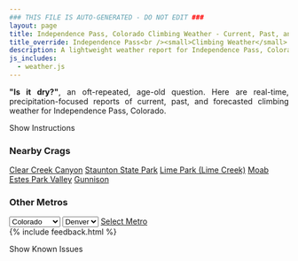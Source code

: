 ```yaml
---
### THIS FILE IS AUTO-GENERATED - DO NOT EDIT ###
layout: page
title: Independence Pass, Colorado Climbing Weather - Current, Past, and Forecasted Report
title_override: Independence Pass<br /><small>Climbing Weather</small>
description: A lightweight weather report for Independence Pass, Colorado. Optimized for slow internet connections.
js_includes:
  - weather.js
---
```


<section class="measure center lh-copy f5-ns f6 ph2 mv4" style="text-align: justify;">
<strong>"Is it dry?"</strong>, an oft-repeated, age-old question. Here are real-time,
precipitation-focused reports of current, past, and forecasted climbing weather for Independence Pass, Colorado.
</section>

<p id="settings-toggle" class="mw5 b center tc hover-light-red black-70 pointer">Show Instructions</p>
<section id="settings" class="overflow-hidden" style="display:none;">
    <div class="mv2 ph2 center">
        <div class="fn f6 tc pv2">
            <p class="measure lh-copy center"><strong>Show/hide hourly forecasts</strong> by clicking the desired day.</p>
            <hr class="mw5 p0 mv2 o-60 b0 bt b--light-red light-red bg-light-red">
            <p class="measure lh-copy center"><strong>Current and Past conditions</strong> are measured by the nearest weather station. <strong>Forecast conditions</strong> are calculated and polled separately.</p>
            <hr class="mw5 p0 mv2 o-60 b0 bt b--light-red light-red bg-light-red">
            <p class="measure lh-copy center"><strong>Having issues?</strong> Try <a id="clear-cache" class="no-underline relative fancy-link light-red hover-light-red" href="#">clearing the local cache</a>.</p>
            <hr class="mw5 p0 mv2 o-60 b0 bt b--light-red light-red bg-light-red">
            <p class="measure lh-copy center">Weather data sourced from <a class="no-underline fancy-link relative light-red" target="_blank" href="https://www.weather.gov/documentation/services-web-api">weather.gov</a>.</p>
        </div>
    </div>
</section>
<section id="weather" data-crag="independence-pass-colorado" class="mv4-ns mv3 ph2 center"></section>
<section id="nearby" class="tc lh-copy">
  <h3>Nearby Crags</h3>
<a class="nowrap no-underline fancy-link relative light-red mh3" href="/crags/clear-creek-canyon-colorado-weather.html">Clear Creek Canyon</a>
<a class="nowrap no-underline fancy-link relative light-red mh3" href="/crags/staunton-state-park-colorado-weather.html">Staunton State Park</a>
<a class="nowrap no-underline fancy-link relative light-red mh3" href="/crags/lime-park-lime-creek-colorado-weather.html">Lime Park (Lime Creek)</a>
<a class="nowrap no-underline fancy-link relative light-red mh3" href="/crags/moab-utah-weather.html">Moab</a>
<a class="nowrap no-underline fancy-link relative light-red mh3" href="/crags/estes-park-valley-colorado-weather.html">Estes Park Valley</a>
<a class="nowrap no-underline fancy-link relative light-red mh3" href="/crags/gunnison-colorado-weather.html">Gunnison</a>
</section>
<section id="nearby" class="tc lh-copy">
  <h3>Other Metros</h3>
  <select class="ma1 bg-near-white pa2" id="stateSel">
    <option value="Texas">Texas</option>
    <option value="Washington">Washington</option>
    <option value="Colorado" selected>Colorado</option>
    <option value="Tennessee">Tennessee</option>
    <option value="Utah">Utah</option>
    <option value="California">California</option>
  </select>
  <select class="ma1 bg-near-white pa2" id="citySel">
    <option value="Denver" selected>Denver</option>
  </select>
  <a id="selectMetro" class="f6 link dim ph3 pv2 ma1 dib white bg-light-red" href="/crags/denver-colorado-weather.html">Select Metro</a>
  <script>
    var states = [];
    states["Texas"] = "Austin"
    states["Washington"] = "Seattle"
    states["Colorado"] = "Denver"
    states["Tennessee"] = "Nashville"
    states["Utah"] = "Salt Lake City"
    states["California"] = "San Francisco|Los Angeles"
  </script>
</section>
{% include feedback.html %}
<p id="issues-toggle" class="mw5 b center tc hover-light-red black-70 pointer">Show Known Issues</p>
<section id="issues" class="overflow-hidden tc f6">
</section>

<script>
  var weekly_GJT_162_97 = {"updated":"2022-08-05T05:53:06+00:00","units":"us","forecastGenerator":"BaselineForecastGenerator","generatedAt":"2022-08-05T08:39:25+00:00","updateTime":"2022-08-05T05:53:06+00:00","validTimes":"2022-08-04T23:00:00+00:00/P7DT2H","elevation":{"unitCode":"wmoUnit:m","value":3250.9968},"periods":[{"number":1,"name":"Overnight","startTime":"2022-08-05T02:00:00-06:00","endTime":"2022-08-05T06:00:00-06:00","isDaytime":false,"temperature":45,"temperatureUnit":"F","temperatureTrend":null,"windSpeed":"5 mph","windDirection":"SSE","icon":"https://api.weather.gov/icons/land/night/bkn?size=medium","shortForecast":"Mostly Cloudy","detailedForecast":"Mostly cloudy, with a low around 45. South southeast wind around 5 mph."},{"number":2,"name":"Friday","startTime":"2022-08-05T06:00:00-06:00","endTime":"2022-08-05T18:00:00-06:00","isDaytime":true,"temperature":68,"temperatureUnit":"F","temperatureTrend":null,"windSpeed":"5 to 10 mph","windDirection":"NW","icon":"https://api.weather.gov/icons/land/day/tsra_sct/tsra_sct,80?size=medium","shortForecast":"Slight Chance Showers And Thunderstorms then Showers And Thunderstorms","detailedForecast":"A slight chance of showers and thunderstorms between 11am and noon, then showers and thunderstorms between noon and 5pm, then showers and thunderstorms likely. Partly sunny, with a high near 68. Northwest wind 5 to 10 mph. Chance of precipitation is 80%."},{"number":3,"name":"Friday Night","startTime":"2022-08-05T18:00:00-06:00","endTime":"2022-08-06T06:00:00-06:00","isDaytime":false,"temperature":44,"temperatureUnit":"F","temperatureTrend":null,"windSpeed":"5 to 10 mph","windDirection":"S","icon":"https://api.weather.gov/icons/land/night/tsra_sct,50/tsra_sct?size=medium","shortForecast":"Chance Showers And Thunderstorms","detailedForecast":"A chance of showers and thunderstorms before 3am. Mostly cloudy, with a low around 44. South wind 5 to 10 mph. Chance of precipitation is 50%."},{"number":4,"name":"Saturday","startTime":"2022-08-06T06:00:00-06:00","endTime":"2022-08-06T18:00:00-06:00","isDaytime":true,"temperature":66,"temperatureUnit":"F","temperatureTrend":null,"windSpeed":"5 to 10 mph","windDirection":"WSW","icon":"https://api.weather.gov/icons/land/day/sct/tsra_hi,80?size=medium","shortForecast":"Mostly Sunny then Showers And Thunderstorms","detailedForecast":"Showers and thunderstorms after noon. Mostly sunny, with a high near 66. West southwest wind 5 to 10 mph. Chance of precipitation is 80%."},{"number":5,"name":"Saturday Night","startTime":"2022-08-06T18:00:00-06:00","endTime":"2022-08-07T06:00:00-06:00","isDaytime":false,"temperature":44,"temperatureUnit":"F","temperatureTrend":null,"windSpeed":"5 to 10 mph","windDirection":"WSW","icon":"https://api.weather.gov/icons/land/night/tsra_hi,60/tsra_hi,20?size=medium","shortForecast":"Showers And Thunderstorms Likely","detailedForecast":"Showers and thunderstorms likely before 9pm, then showers and thunderstorms likely between 9pm and midnight, then a slight chance of showers and thunderstorms. Mostly cloudy, with a low around 44. West southwest wind 5 to 10 mph. Chance of precipitation is 60%."},{"number":6,"name":"Sunday","startTime":"2022-08-07T06:00:00-06:00","endTime":"2022-08-07T18:00:00-06:00","isDaytime":true,"temperature":65,"temperatureUnit":"F","temperatureTrend":null,"windSpeed":"5 mph","windDirection":"WNW","icon":"https://api.weather.gov/icons/land/day/tsra_sct,30/tsra_sct,90?size=medium","shortForecast":"Showers And Thunderstorms","detailedForecast":"A chance of rain showers before 9am, then showers and thunderstorms. Mostly cloudy, with a high near 65. Chance of precipitation is 90%."},{"number":7,"name":"Sunday Night","startTime":"2022-08-07T18:00:00-06:00","endTime":"2022-08-08T06:00:00-06:00","isDaytime":false,"temperature":42,"temperatureUnit":"F","temperatureTrend":null,"windSpeed":"5 mph","windDirection":"ESE","icon":"https://api.weather.gov/icons/land/night/tsra_hi,60/bkn?size=medium","shortForecast":"Showers And Thunderstorms Likely then Mostly Cloudy","detailedForecast":"Showers and thunderstorms likely before midnight. Mostly cloudy, with a low around 42. Chance of precipitation is 60%."},{"number":8,"name":"Monday","startTime":"2022-08-08T06:00:00-06:00","endTime":"2022-08-08T18:00:00-06:00","isDaytime":true,"temperature":65,"temperatureUnit":"F","temperatureTrend":null,"windSpeed":"5 mph","windDirection":"NW","icon":"https://api.weather.gov/icons/land/day/rain_showers/tsra_hi?size=medium","shortForecast":"Showers And Thunderstorms Likely","detailedForecast":"A slight chance of rain showers before noon, then showers and thunderstorms likely. Mostly sunny, with a high near 65."},{"number":9,"name":"Monday Night","startTime":"2022-08-08T18:00:00-06:00","endTime":"2022-08-09T06:00:00-06:00","isDaytime":false,"temperature":42,"temperatureUnit":"F","temperatureTrend":null,"windSpeed":"5 mph","windDirection":"SSE","icon":"https://api.weather.gov/icons/land/night/tsra_hi/sct?size=medium","shortForecast":"Chance Showers And Thunderstorms then Partly Cloudy","detailedForecast":"A chance of showers and thunderstorms before midnight. Partly cloudy, with a low around 42."},{"number":10,"name":"Tuesday","startTime":"2022-08-09T06:00:00-06:00","endTime":"2022-08-09T18:00:00-06:00","isDaytime":true,"temperature":67,"temperatureUnit":"F","temperatureTrend":null,"windSpeed":"5 to 10 mph","windDirection":"NW","icon":"https://api.weather.gov/icons/land/day/sct/tsra_hi?size=medium","shortForecast":"Mostly Sunny then Chance Showers And Thunderstorms","detailedForecast":"A chance of showers and thunderstorms after noon. Mostly sunny, with a high near 67."},{"number":11,"name":"Tuesday Night","startTime":"2022-08-09T18:00:00-06:00","endTime":"2022-08-10T06:00:00-06:00","isDaytime":false,"temperature":43,"temperatureUnit":"F","temperatureTrend":null,"windSpeed":"5 to 10 mph","windDirection":"SSE","icon":"https://api.weather.gov/icons/land/night/tsra_hi/sct?size=medium","shortForecast":"Chance Showers And Thunderstorms then Partly Cloudy","detailedForecast":"A chance of showers and thunderstorms before midnight. Partly cloudy, with a low around 43."},{"number":12,"name":"Wednesday","startTime":"2022-08-10T06:00:00-06:00","endTime":"2022-08-10T18:00:00-06:00","isDaytime":true,"temperature":67,"temperatureUnit":"F","temperatureTrend":null,"windSpeed":"5 to 10 mph","windDirection":"WNW","icon":"https://api.weather.gov/icons/land/day/sct/tsra_hi?size=medium","shortForecast":"Mostly Sunny then Chance Showers And Thunderstorms","detailedForecast":"A chance of showers and thunderstorms after noon. Mostly sunny, with a high near 67."},{"number":13,"name":"Wednesday Night","startTime":"2022-08-10T18:00:00-06:00","endTime":"2022-08-11T06:00:00-06:00","isDaytime":false,"temperature":43,"temperatureUnit":"F","temperatureTrend":null,"windSpeed":"5 to 10 mph","windDirection":"SW","icon":"https://api.weather.gov/icons/land/night/tsra_hi/sct?size=medium","shortForecast":"Chance Showers And Thunderstorms then Partly Cloudy","detailedForecast":"A chance of showers and thunderstorms before midnight. Partly cloudy, with a low around 43."},{"number":14,"name":"Thursday","startTime":"2022-08-11T06:00:00-06:00","endTime":"2022-08-11T18:00:00-06:00","isDaytime":true,"temperature":66,"temperatureUnit":"F","temperatureTrend":null,"windSpeed":"5 to 10 mph","windDirection":"NNW","icon":"https://api.weather.gov/icons/land/day/sct/tsra_hi?size=medium","shortForecast":"Mostly Sunny then Showers And Thunderstorms Likely","detailedForecast":"Showers and thunderstorms likely after noon. Mostly sunny, with a high near 66."}]}
  var hourly_GJT_162_97 = {"@context":["https://geojson.org/geojson-ld/geojson-context.jsonld",{"@version":"1.1","wx":"https://api.weather.gov/ontology#","geo":"http://www.opengis.net/ont/geosparql#","unit":"http://codes.wmo.int/common/unit/","@vocab":"https://api.weather.gov/ontology#"}],"type":"Feature","geometry":{"type":"Polygon","coordinates":[[[-106.6339563,39.1280215],[-106.63151339999999,39.1059871],[-106.60305159999999,39.1078842],[-106.60548849999999,39.1299189],[-106.6339563,39.1280215]]]},"properties":{"updated":"2022-08-05T05:53:06+00:00","units":"us","forecastGenerator":"HourlyForecastGenerator","generatedAt":"2022-08-05T08:39:25+00:00","updateTime":"2022-08-05T05:53:06+00:00","validTimes":"2022-08-04T23:00:00+00:00/P7DT2H","elevation":{"unitCode":"wmoUnit:m","value":3250.9968},"periods":[{"number":1,"name":"","startTime":"2022-08-05T02:00:00-06:00","endTime":"2022-08-05T03:00:00-06:00","isDaytime":false,"temperature":49,"temperatureUnit":"F","temperatureTrend":null,"windSpeed":"5 mph","windDirection":"SE","icon":"https://api.weather.gov/icons/land/night/bkn?size=small","shortForecast":"Mostly Cloudy","detailedForecast":""},{"number":2,"name":"","startTime":"2022-08-05T03:00:00-06:00","endTime":"2022-08-05T04:00:00-06:00","isDaytime":false,"temperature":47,"temperatureUnit":"F","temperatureTrend":null,"windSpeed":"5 mph","windDirection":"SE","icon":"https://api.weather.gov/icons/land/night/bkn?size=small","shortForecast":"Mostly Cloudy","detailedForecast":""},{"number":3,"name":"","startTime":"2022-08-05T04:00:00-06:00","endTime":"2022-08-05T05:00:00-06:00","isDaytime":false,"temperature":46,"temperatureUnit":"F","temperatureTrend":null,"windSpeed":"5 mph","windDirection":"SE","icon":"https://api.weather.gov/icons/land/night/bkn?size=small","shortForecast":"Mostly Cloudy","detailedForecast":""},{"number":4,"name":"","startTime":"2022-08-05T05:00:00-06:00","endTime":"2022-08-05T06:00:00-06:00","isDaytime":false,"temperature":45,"temperatureUnit":"F","temperatureTrend":null,"windSpeed":"5 mph","windDirection":"SSE","icon":"https://api.weather.gov/icons/land/night/bkn?size=small","shortForecast":"Mostly Cloudy","detailedForecast":""},{"number":5,"name":"","startTime":"2022-08-05T06:00:00-06:00","endTime":"2022-08-05T07:00:00-06:00","isDaytime":true,"temperature":45,"temperatureUnit":"F","temperatureTrend":null,"windSpeed":"5 mph","windDirection":"SE","icon":"https://api.weather.gov/icons/land/day/bkn?size=small","shortForecast":"Partly Sunny","detailedForecast":""},{"number":6,"name":"","startTime":"2022-08-05T07:00:00-06:00","endTime":"2022-08-05T08:00:00-06:00","isDaytime":true,"temperature":47,"temperatureUnit":"F","temperatureTrend":null,"windSpeed":"5 mph","windDirection":"NE","icon":"https://api.weather.gov/icons/land/day/sct?size=small","shortForecast":"Mostly Sunny","detailedForecast":""},{"number":7,"name":"","startTime":"2022-08-05T08:00:00-06:00","endTime":"2022-08-05T09:00:00-06:00","isDaytime":true,"temperature":51,"temperatureUnit":"F","temperatureTrend":null,"windSpeed":"5 mph","windDirection":"NW","icon":"https://api.weather.gov/icons/land/day/sct?size=small","shortForecast":"Mostly Sunny","detailedForecast":""},{"number":8,"name":"","startTime":"2022-08-05T09:00:00-06:00","endTime":"2022-08-05T10:00:00-06:00","isDaytime":true,"temperature":55,"temperatureUnit":"F","temperatureTrend":null,"windSpeed":"5 mph","windDirection":"WNW","icon":"https://api.weather.gov/icons/land/day/sct?size=small","shortForecast":"Mostly Sunny","detailedForecast":""},{"number":9,"name":"","startTime":"2022-08-05T10:00:00-06:00","endTime":"2022-08-05T11:00:00-06:00","isDaytime":true,"temperature":60,"temperatureUnit":"F","temperatureTrend":null,"windSpeed":"5 mph","windDirection":"W","icon":"https://api.weather.gov/icons/land/day/sct?size=small","shortForecast":"Mostly Sunny","detailedForecast":""},{"number":10,"name":"","startTime":"2022-08-05T11:00:00-06:00","endTime":"2022-08-05T12:00:00-06:00","isDaytime":true,"temperature":64,"temperatureUnit":"F","temperatureTrend":null,"windSpeed":"5 mph","windDirection":"W","icon":"https://api.weather.gov/icons/land/day/tsra_hi?size=small","shortForecast":"Slight Chance Showers And Thunderstorms","detailedForecast":""},{"number":11,"name":"","startTime":"2022-08-05T12:00:00-06:00","endTime":"2022-08-05T13:00:00-06:00","isDaytime":true,"temperature":66,"temperatureUnit":"F","temperatureTrend":null,"windSpeed":"5 mph","windDirection":"W","icon":"https://api.weather.gov/icons/land/day/tsra?size=small","shortForecast":"Showers And Thunderstorms","detailedForecast":""},{"number":12,"name":"","startTime":"2022-08-05T13:00:00-06:00","endTime":"2022-08-05T14:00:00-06:00","isDaytime":true,"temperature":68,"temperatureUnit":"F","temperatureTrend":null,"windSpeed":"5 mph","windDirection":"W","icon":"https://api.weather.gov/icons/land/day/tsra?size=small","shortForecast":"Showers And Thunderstorms","detailedForecast":""},{"number":13,"name":"","startTime":"2022-08-05T14:00:00-06:00","endTime":"2022-08-05T15:00:00-06:00","isDaytime":true,"temperature":67,"temperatureUnit":"F","temperatureTrend":null,"windSpeed":"5 mph","windDirection":"N","icon":"https://api.weather.gov/icons/land/day/tsra?size=small","shortForecast":"Showers And Thunderstorms","detailedForecast":""},{"number":14,"name":"","startTime":"2022-08-05T15:00:00-06:00","endTime":"2022-08-05T16:00:00-06:00","isDaytime":true,"temperature":66,"temperatureUnit":"F","temperatureTrend":null,"windSpeed":"5 mph","windDirection":"WNW","icon":"https://api.weather.gov/icons/land/day/tsra?size=small","shortForecast":"Showers And Thunderstorms","detailedForecast":""},{"number":15,"name":"","startTime":"2022-08-05T16:00:00-06:00","endTime":"2022-08-05T17:00:00-06:00","isDaytime":true,"temperature":65,"temperatureUnit":"F","temperatureTrend":null,"windSpeed":"5 mph","windDirection":"N","icon":"https://api.weather.gov/icons/land/day/tsra?size=small","shortForecast":"Showers And Thunderstorms","detailedForecast":""},{"number":16,"name":"","startTime":"2022-08-05T17:00:00-06:00","endTime":"2022-08-05T18:00:00-06:00","isDaytime":true,"temperature":64,"temperatureUnit":"F","temperatureTrend":null,"windSpeed":"10 mph","windDirection":"NNE","icon":"https://api.weather.gov/icons/land/day/tsra?size=small","shortForecast":"Showers And Thunderstorms Likely","detailedForecast":""},{"number":17,"name":"","startTime":"2022-08-05T18:00:00-06:00","endTime":"2022-08-05T19:00:00-06:00","isDaytime":false,"temperature":62,"temperatureUnit":"F","temperatureTrend":null,"windSpeed":"10 mph","windDirection":"WNW","icon":"https://api.weather.gov/icons/land/night/tsra_sct?size=small","shortForecast":"Chance Showers And Thunderstorms","detailedForecast":""},{"number":18,"name":"","startTime":"2022-08-05T19:00:00-06:00","endTime":"2022-08-05T20:00:00-06:00","isDaytime":false,"temperature":60,"temperatureUnit":"F","temperatureTrend":null,"windSpeed":"5 mph","windDirection":"NE","icon":"https://api.weather.gov/icons/land/night/tsra_sct?size=small","shortForecast":"Chance Showers And Thunderstorms","detailedForecast":""},{"number":19,"name":"","startTime":"2022-08-05T20:00:00-06:00","endTime":"2022-08-05T21:00:00-06:00","isDaytime":false,"temperature":58,"temperatureUnit":"F","temperatureTrend":null,"windSpeed":"5 mph","windDirection":"E","icon":"https://api.weather.gov/icons/land/night/tsra_sct?size=small","shortForecast":"Chance Showers And Thunderstorms","detailedForecast":""},{"number":20,"name":"","startTime":"2022-08-05T21:00:00-06:00","endTime":"2022-08-05T22:00:00-06:00","isDaytime":false,"temperature":56,"temperatureUnit":"F","temperatureTrend":null,"windSpeed":"5 mph","windDirection":"SE","icon":"https://api.weather.gov/icons/land/night/tsra_sct?size=small","shortForecast":"Chance Showers And Thunderstorms","detailedForecast":""},{"number":21,"name":"","startTime":"2022-08-05T22:00:00-06:00","endTime":"2022-08-05T23:00:00-06:00","isDaytime":false,"temperature":54,"temperatureUnit":"F","temperatureTrend":null,"windSpeed":"5 mph","windDirection":"SSE","icon":"https://api.weather.gov/icons/land/night/tsra_sct?size=small","shortForecast":"Chance Showers And Thunderstorms","detailedForecast":""},{"number":22,"name":"","startTime":"2022-08-05T23:00:00-06:00","endTime":"2022-08-06T00:00:00-06:00","isDaytime":false,"temperature":53,"temperatureUnit":"F","temperatureTrend":null,"windSpeed":"5 mph","windDirection":"S","icon":"https://api.weather.gov/icons/land/night/tsra_sct?size=small","shortForecast":"Chance Showers And Thunderstorms","detailedForecast":""},{"number":23,"name":"","startTime":"2022-08-06T00:00:00-06:00","endTime":"2022-08-06T01:00:00-06:00","isDaytime":false,"temperature":51,"temperatureUnit":"F","temperatureTrend":null,"windSpeed":"5 mph","windDirection":"SSW","icon":"https://api.weather.gov/icons/land/night/tsra_hi?size=small","shortForecast":"Slight Chance Showers And Thunderstorms","detailedForecast":""},{"number":24,"name":"","startTime":"2022-08-06T01:00:00-06:00","endTime":"2022-08-06T02:00:00-06:00","isDaytime":false,"temperature":50,"temperatureUnit":"F","temperatureTrend":null,"windSpeed":"5 mph","windDirection":"SW","icon":"https://api.weather.gov/icons/land/night/tsra_hi?size=small","shortForecast":"Slight Chance Showers And Thunderstorms","detailedForecast":""},{"number":25,"name":"","startTime":"2022-08-06T02:00:00-06:00","endTime":"2022-08-06T03:00:00-06:00","isDaytime":false,"temperature":48,"temperatureUnit":"F","temperatureTrend":null,"windSpeed":"5 mph","windDirection":"SW","icon":"https://api.weather.gov/icons/land/night/tsra_hi?size=small","shortForecast":"Slight Chance Showers And Thunderstorms","detailedForecast":""},{"number":26,"name":"","startTime":"2022-08-06T03:00:00-06:00","endTime":"2022-08-06T04:00:00-06:00","isDaytime":false,"temperature":47,"temperatureUnit":"F","temperatureTrend":null,"windSpeed":"5 mph","windDirection":"SW","icon":"https://api.weather.gov/icons/land/night/bkn?size=small","shortForecast":"Mostly Cloudy","detailedForecast":""},{"number":27,"name":"","startTime":"2022-08-06T04:00:00-06:00","endTime":"2022-08-06T05:00:00-06:00","isDaytime":false,"temperature":45,"temperatureUnit":"F","temperatureTrend":null,"windSpeed":"5 mph","windDirection":"SW","icon":"https://api.weather.gov/icons/land/night/bkn?size=small","shortForecast":"Mostly Cloudy","detailedForecast":""},{"number":28,"name":"","startTime":"2022-08-06T05:00:00-06:00","endTime":"2022-08-06T06:00:00-06:00","isDaytime":false,"temperature":44,"temperatureUnit":"F","temperatureTrend":null,"windSpeed":"5 mph","windDirection":"SW","icon":"https://api.weather.gov/icons/land/night/sct?size=small","shortForecast":"Partly Cloudy","detailedForecast":""},{"number":29,"name":"","startTime":"2022-08-06T06:00:00-06:00","endTime":"2022-08-06T07:00:00-06:00","isDaytime":true,"temperature":44,"temperatureUnit":"F","temperatureTrend":null,"windSpeed":"5 mph","windDirection":"SW","icon":"https://api.weather.gov/icons/land/day/sct?size=small","shortForecast":"Mostly Sunny","detailedForecast":""},{"number":30,"name":"","startTime":"2022-08-06T07:00:00-06:00","endTime":"2022-08-06T08:00:00-06:00","isDaytime":true,"temperature":47,"temperatureUnit":"F","temperatureTrend":null,"windSpeed":"5 mph","windDirection":"WSW","icon":"https://api.weather.gov/icons/land/day/sct?size=small","shortForecast":"Mostly Sunny","detailedForecast":""},{"number":31,"name":"","startTime":"2022-08-06T08:00:00-06:00","endTime":"2022-08-06T09:00:00-06:00","isDaytime":true,"temperature":50,"temperatureUnit":"F","temperatureTrend":null,"windSpeed":"5 mph","windDirection":"WSW","icon":"https://api.weather.gov/icons/land/day/sct?size=small","shortForecast":"Mostly Sunny","detailedForecast":""},{"number":32,"name":"","startTime":"2022-08-06T09:00:00-06:00","endTime":"2022-08-06T10:00:00-06:00","isDaytime":true,"temperature":54,"temperatureUnit":"F","temperatureTrend":null,"windSpeed":"5 mph","windDirection":"WSW","icon":"https://api.weather.gov/icons/land/day/sct?size=small","shortForecast":"Mostly Sunny","detailedForecast":""},{"number":33,"name":"","startTime":"2022-08-06T10:00:00-06:00","endTime":"2022-08-06T11:00:00-06:00","isDaytime":true,"temperature":58,"temperatureUnit":"F","temperatureTrend":null,"windSpeed":"5 mph","windDirection":"WSW","icon":"https://api.weather.gov/icons/land/day/sct?size=small","shortForecast":"Mostly Sunny","detailedForecast":""},{"number":34,"name":"","startTime":"2022-08-06T11:00:00-06:00","endTime":"2022-08-06T12:00:00-06:00","isDaytime":true,"temperature":62,"temperatureUnit":"F","temperatureTrend":null,"windSpeed":"5 mph","windDirection":"W","icon":"https://api.weather.gov/icons/land/day/sct?size=small","shortForecast":"Mostly Sunny","detailedForecast":""},{"number":35,"name":"","startTime":"2022-08-06T12:00:00-06:00","endTime":"2022-08-06T13:00:00-06:00","isDaytime":true,"temperature":64,"temperatureUnit":"F","temperatureTrend":null,"windSpeed":"5 mph","windDirection":"W","icon":"https://api.weather.gov/icons/land/day/tsra?size=small","shortForecast":"Showers And Thunderstorms","detailedForecast":""},{"number":36,"name":"","startTime":"2022-08-06T13:00:00-06:00","endTime":"2022-08-06T14:00:00-06:00","isDaytime":true,"temperature":66,"temperatureUnit":"F","temperatureTrend":null,"windSpeed":"10 mph","windDirection":"W","icon":"https://api.weather.gov/icons/land/day/tsra?size=small","shortForecast":"Showers And Thunderstorms","detailedForecast":""},{"number":37,"name":"","startTime":"2022-08-06T14:00:00-06:00","endTime":"2022-08-06T15:00:00-06:00","isDaytime":true,"temperature":66,"temperatureUnit":"F","temperatureTrend":null,"windSpeed":"10 mph","windDirection":"W","icon":"https://api.weather.gov/icons/land/day/tsra?size=small","shortForecast":"Showers And Thunderstorms","detailedForecast":""},{"number":38,"name":"","startTime":"2022-08-06T15:00:00-06:00","endTime":"2022-08-06T16:00:00-06:00","isDaytime":true,"temperature":66,"temperatureUnit":"F","temperatureTrend":null,"windSpeed":"10 mph","windDirection":"W","icon":"https://api.weather.gov/icons/land/day/tsra?size=small","shortForecast":"Showers And Thunderstorms","detailedForecast":""},{"number":39,"name":"","startTime":"2022-08-06T16:00:00-06:00","endTime":"2022-08-06T17:00:00-06:00","isDaytime":true,"temperature":66,"temperatureUnit":"F","temperatureTrend":null,"windSpeed":"10 mph","windDirection":"W","icon":"https://api.weather.gov/icons/land/day/tsra?size=small","shortForecast":"Showers And Thunderstorms","detailedForecast":""},{"number":40,"name":"","startTime":"2022-08-06T17:00:00-06:00","endTime":"2022-08-06T18:00:00-06:00","isDaytime":true,"temperature":65,"temperatureUnit":"F","temperatureTrend":null,"windSpeed":"10 mph","windDirection":"WSW","icon":"https://api.weather.gov/icons/land/day/tsra?size=small","shortForecast":"Showers And Thunderstorms","detailedForecast":""},{"number":41,"name":"","startTime":"2022-08-06T18:00:00-06:00","endTime":"2022-08-06T19:00:00-06:00","isDaytime":false,"temperature":63,"temperatureUnit":"F","temperatureTrend":null,"windSpeed":"10 mph","windDirection":"WSW","icon":"https://api.weather.gov/icons/land/night/tsra?size=small","shortForecast":"Showers And Thunderstorms Likely","detailedForecast":""},{"number":42,"name":"","startTime":"2022-08-06T19:00:00-06:00","endTime":"2022-08-06T20:00:00-06:00","isDaytime":false,"temperature":60,"temperatureUnit":"F","temperatureTrend":null,"windSpeed":"5 mph","windDirection":"WSW","icon":"https://api.weather.gov/icons/land/night/tsra?size=small","shortForecast":"Showers And Thunderstorms Likely","detailedForecast":""},{"number":43,"name":"","startTime":"2022-08-06T20:00:00-06:00","endTime":"2022-08-06T21:00:00-06:00","isDaytime":false,"temperature":58,"temperatureUnit":"F","temperatureTrend":null,"windSpeed":"5 mph","windDirection":"WSW","icon":"https://api.weather.gov/icons/land/night/tsra?size=small","shortForecast":"Showers And Thunderstorms Likely","detailedForecast":""},{"number":44,"name":"","startTime":"2022-08-06T21:00:00-06:00","endTime":"2022-08-06T22:00:00-06:00","isDaytime":false,"temperature":55,"temperatureUnit":"F","temperatureTrend":null,"windSpeed":"5 mph","windDirection":"SW","icon":"https://api.weather.gov/icons/land/night/tsra?size=small","shortForecast":"Showers And Thunderstorms Likely","detailedForecast":""},{"number":45,"name":"","startTime":"2022-08-06T22:00:00-06:00","endTime":"2022-08-06T23:00:00-06:00","isDaytime":false,"temperature":53,"temperatureUnit":"F","temperatureTrend":null,"windSpeed":"5 mph","windDirection":"SW","icon":"https://api.weather.gov/icons/land/night/tsra?size=small","shortForecast":"Showers And Thunderstorms Likely","detailedForecast":""},{"number":46,"name":"","startTime":"2022-08-06T23:00:00-06:00","endTime":"2022-08-07T00:00:00-06:00","isDaytime":false,"temperature":51,"temperatureUnit":"F","temperatureTrend":null,"windSpeed":"5 mph","windDirection":"SW","icon":"https://api.weather.gov/icons/land/night/tsra?size=small","shortForecast":"Showers And Thunderstorms Likely","detailedForecast":""},{"number":47,"name":"","startTime":"2022-08-07T00:00:00-06:00","endTime":"2022-08-07T01:00:00-06:00","isDaytime":false,"temperature":50,"temperatureUnit":"F","temperatureTrend":null,"windSpeed":"5 mph","windDirection":"SW","icon":"https://api.weather.gov/icons/land/night/tsra_hi?size=small","shortForecast":"Slight Chance Showers And Thunderstorms","detailedForecast":""},{"number":48,"name":"","startTime":"2022-08-07T01:00:00-06:00","endTime":"2022-08-07T02:00:00-06:00","isDaytime":false,"temperature":48,"temperatureUnit":"F","temperatureTrend":null,"windSpeed":"5 mph","windDirection":"SW","icon":"https://api.weather.gov/icons/land/night/tsra_hi?size=small","shortForecast":"Slight Chance Showers And Thunderstorms","detailedForecast":""},{"number":49,"name":"","startTime":"2022-08-07T02:00:00-06:00","endTime":"2022-08-07T03:00:00-06:00","isDaytime":false,"temperature":47,"temperatureUnit":"F","temperatureTrend":null,"windSpeed":"5 mph","windDirection":"WSW","icon":"https://api.weather.gov/icons/land/night/tsra_hi?size=small","shortForecast":"Slight Chance Showers And Thunderstorms","detailedForecast":""},{"number":50,"name":"","startTime":"2022-08-07T03:00:00-06:00","endTime":"2022-08-07T04:00:00-06:00","isDaytime":false,"temperature":46,"temperatureUnit":"F","temperatureTrend":null,"windSpeed":"5 mph","windDirection":"WSW","icon":"https://api.weather.gov/icons/land/night/tsra_hi?size=small","shortForecast":"Slight Chance Showers And Thunderstorms","detailedForecast":""},{"number":51,"name":"","startTime":"2022-08-07T04:00:00-06:00","endTime":"2022-08-07T05:00:00-06:00","isDaytime":false,"temperature":45,"temperatureUnit":"F","temperatureTrend":null,"windSpeed":"5 mph","windDirection":"WSW","icon":"https://api.weather.gov/icons/land/night/tsra_hi?size=small","shortForecast":"Slight Chance Showers And Thunderstorms","detailedForecast":""},{"number":52,"name":"","startTime":"2022-08-07T05:00:00-06:00","endTime":"2022-08-07T06:00:00-06:00","isDaytime":false,"temperature":44,"temperatureUnit":"F","temperatureTrend":null,"windSpeed":"5 mph","windDirection":"W","icon":"https://api.weather.gov/icons/land/night/tsra_hi?size=small","shortForecast":"Slight Chance Showers And Thunderstorms","detailedForecast":""},{"number":53,"name":"","startTime":"2022-08-07T06:00:00-06:00","endTime":"2022-08-07T07:00:00-06:00","isDaytime":true,"temperature":44,"temperatureUnit":"F","temperatureTrend":null,"windSpeed":"5 mph","windDirection":"W","icon":"https://api.weather.gov/icons/land/day/rain_showers?size=small","shortForecast":"Chance Rain Showers","detailedForecast":""},{"number":54,"name":"","startTime":"2022-08-07T07:00:00-06:00","endTime":"2022-08-07T08:00:00-06:00","isDaytime":true,"temperature":46,"temperatureUnit":"F","temperatureTrend":null,"windSpeed":"5 mph","windDirection":"W","icon":"https://api.weather.gov/icons/land/day/rain_showers?size=small","shortForecast":"Chance Rain Showers","detailedForecast":""},{"number":55,"name":"","startTime":"2022-08-07T08:00:00-06:00","endTime":"2022-08-07T09:00:00-06:00","isDaytime":true,"temperature":49,"temperatureUnit":"F","temperatureTrend":null,"windSpeed":"5 mph","windDirection":"W","icon":"https://api.weather.gov/icons/land/day/rain_showers?size=small","shortForecast":"Chance Rain Showers","detailedForecast":""},{"number":56,"name":"","startTime":"2022-08-07T09:00:00-06:00","endTime":"2022-08-07T10:00:00-06:00","isDaytime":true,"temperature":53,"temperatureUnit":"F","temperatureTrend":null,"windSpeed":"5 mph","windDirection":"WNW","icon":"https://api.weather.gov/icons/land/day/tsra_hi?size=small","shortForecast":"Chance Showers And Thunderstorms","detailedForecast":""},{"number":57,"name":"","startTime":"2022-08-07T10:00:00-06:00","endTime":"2022-08-07T11:00:00-06:00","isDaytime":true,"temperature":57,"temperatureUnit":"F","temperatureTrend":null,"windSpeed":"5 mph","windDirection":"WNW","icon":"https://api.weather.gov/icons/land/day/tsra_hi?size=small","shortForecast":"Chance Showers And Thunderstorms","detailedForecast":""},{"number":58,"name":"","startTime":"2022-08-07T11:00:00-06:00","endTime":"2022-08-07T12:00:00-06:00","isDaytime":true,"temperature":61,"temperatureUnit":"F","temperatureTrend":null,"windSpeed":"5 mph","windDirection":"WNW","icon":"https://api.weather.gov/icons/land/day/tsra_hi?size=small","shortForecast":"Chance Showers And Thunderstorms","detailedForecast":""},{"number":59,"name":"","startTime":"2022-08-07T12:00:00-06:00","endTime":"2022-08-07T13:00:00-06:00","isDaytime":true,"temperature":64,"temperatureUnit":"F","temperatureTrend":null,"windSpeed":"5 mph","windDirection":"WNW","icon":"https://api.weather.gov/icons/land/day/tsra?size=small","shortForecast":"Showers And Thunderstorms","detailedForecast":""},{"number":60,"name":"","startTime":"2022-08-07T13:00:00-06:00","endTime":"2022-08-07T14:00:00-06:00","isDaytime":true,"temperature":65,"temperatureUnit":"F","temperatureTrend":null,"windSpeed":"5 mph","windDirection":"NW","icon":"https://api.weather.gov/icons/land/day/tsra?size=small","shortForecast":"Showers And Thunderstorms","detailedForecast":""},{"number":61,"name":"","startTime":"2022-08-07T14:00:00-06:00","endTime":"2022-08-07T15:00:00-06:00","isDaytime":true,"temperature":65,"temperatureUnit":"F","temperatureTrend":null,"windSpeed":"5 mph","windDirection":"NW","icon":"https://api.weather.gov/icons/land/day/tsra?size=small","shortForecast":"Showers And Thunderstorms","detailedForecast":""},{"number":62,"name":"","startTime":"2022-08-07T15:00:00-06:00","endTime":"2022-08-07T16:00:00-06:00","isDaytime":true,"temperature":65,"temperatureUnit":"F","temperatureTrend":null,"windSpeed":"5 mph","windDirection":"NW","icon":"https://api.weather.gov/icons/land/day/tsra?size=small","shortForecast":"Showers And Thunderstorms","detailedForecast":""},{"number":63,"name":"","startTime":"2022-08-07T16:00:00-06:00","endTime":"2022-08-07T17:00:00-06:00","isDaytime":true,"temperature":64,"temperatureUnit":"F","temperatureTrend":null,"windSpeed":"5 mph","windDirection":"NNW","icon":"https://api.weather.gov/icons/land/day/tsra?size=small","shortForecast":"Showers And Thunderstorms","detailedForecast":""},{"number":64,"name":"","startTime":"2022-08-07T17:00:00-06:00","endTime":"2022-08-07T18:00:00-06:00","isDaytime":true,"temperature":63,"temperatureUnit":"F","temperatureTrend":null,"windSpeed":"5 mph","windDirection":"NNW","icon":"https://api.weather.gov/icons/land/day/tsra?size=small","shortForecast":"Showers And Thunderstorms","detailedForecast":""},{"number":65,"name":"","startTime":"2022-08-07T18:00:00-06:00","endTime":"2022-08-07T19:00:00-06:00","isDaytime":false,"temperature":62,"temperatureUnit":"F","temperatureTrend":null,"windSpeed":"5 mph","windDirection":"NNW","icon":"https://api.weather.gov/icons/land/night/tsra_sct?size=small","shortForecast":"Showers And Thunderstorms Likely","detailedForecast":""},{"number":66,"name":"","startTime":"2022-08-07T19:00:00-06:00","endTime":"2022-08-07T20:00:00-06:00","isDaytime":false,"temperature":59,"temperatureUnit":"F","temperatureTrend":null,"windSpeed":"5 mph","windDirection":"NNE","icon":"https://api.weather.gov/icons/land/night/tsra_sct?size=small","shortForecast":"Showers And Thunderstorms Likely","detailedForecast":""},{"number":67,"name":"","startTime":"2022-08-07T20:00:00-06:00","endTime":"2022-08-07T21:00:00-06:00","isDaytime":false,"temperature":57,"temperatureUnit":"F","temperatureTrend":null,"windSpeed":"5 mph","windDirection":"E","icon":"https://api.weather.gov/icons/land/night/tsra_sct?size=small","shortForecast":"Showers And Thunderstorms Likely","detailedForecast":""},{"number":68,"name":"","startTime":"2022-08-07T21:00:00-06:00","endTime":"2022-08-07T22:00:00-06:00","isDaytime":false,"temperature":54,"temperatureUnit":"F","temperatureTrend":null,"windSpeed":"5 mph","windDirection":"SE","icon":"https://api.weather.gov/icons/land/night/tsra_sct?size=small","shortForecast":"Showers And Thunderstorms Likely","detailedForecast":""},{"number":69,"name":"","startTime":"2022-08-07T22:00:00-06:00","endTime":"2022-08-07T23:00:00-06:00","isDaytime":false,"temperature":51,"temperatureUnit":"F","temperatureTrend":null,"windSpeed":"5 mph","windDirection":"SE","icon":"https://api.weather.gov/icons/land/night/tsra_sct?size=small","shortForecast":"Showers And Thunderstorms Likely","detailedForecast":""},{"number":70,"name":"","startTime":"2022-08-07T23:00:00-06:00","endTime":"2022-08-08T00:00:00-06:00","isDaytime":false,"temperature":49,"temperatureUnit":"F","temperatureTrend":null,"windSpeed":"5 mph","windDirection":"SE","icon":"https://api.weather.gov/icons/land/night/tsra_sct?size=small","shortForecast":"Showers And Thunderstorms Likely","detailedForecast":""},{"number":71,"name":"","startTime":"2022-08-08T00:00:00-06:00","endTime":"2022-08-08T01:00:00-06:00","isDaytime":false,"temperature":47,"temperatureUnit":"F","temperatureTrend":null,"windSpeed":"5 mph","windDirection":"SE","icon":"https://api.weather.gov/icons/land/night/bkn?size=small","shortForecast":"Mostly Cloudy","detailedForecast":""},{"number":72,"name":"","startTime":"2022-08-08T01:00:00-06:00","endTime":"2022-08-08T02:00:00-06:00","isDaytime":false,"temperature":46,"temperatureUnit":"F","temperatureTrend":null,"windSpeed":"5 mph","windDirection":"SE","icon":"https://api.weather.gov/icons/land/night/bkn?size=small","shortForecast":"Mostly Cloudy","detailedForecast":""},{"number":73,"name":"","startTime":"2022-08-08T02:00:00-06:00","endTime":"2022-08-08T03:00:00-06:00","isDaytime":false,"temperature":45,"temperatureUnit":"F","temperatureTrend":null,"windSpeed":"5 mph","windDirection":"SSE","icon":"https://api.weather.gov/icons/land/night/bkn?size=small","shortForecast":"Mostly Cloudy","detailedForecast":""},{"number":74,"name":"","startTime":"2022-08-08T03:00:00-06:00","endTime":"2022-08-08T04:00:00-06:00","isDaytime":false,"temperature":44,"temperatureUnit":"F","temperatureTrend":null,"windSpeed":"5 mph","windDirection":"SSE","icon":"https://api.weather.gov/icons/land/night/bkn?size=small","shortForecast":"Mostly Cloudy","detailedForecast":""},{"number":75,"name":"","startTime":"2022-08-08T04:00:00-06:00","endTime":"2022-08-08T05:00:00-06:00","isDaytime":false,"temperature":43,"temperatureUnit":"F","temperatureTrend":null,"windSpeed":"5 mph","windDirection":"SSE","icon":"https://api.weather.gov/icons/land/night/bkn?size=small","shortForecast":"Mostly Cloudy","detailedForecast":""},{"number":76,"name":"","startTime":"2022-08-08T05:00:00-06:00","endTime":"2022-08-08T06:00:00-06:00","isDaytime":false,"temperature":42,"temperatureUnit":"F","temperatureTrend":null,"windSpeed":"5 mph","windDirection":"SE","icon":"https://api.weather.gov/icons/land/night/bkn?size=small","shortForecast":"Mostly Cloudy","detailedForecast":""},{"number":77,"name":"","startTime":"2022-08-08T06:00:00-06:00","endTime":"2022-08-08T07:00:00-06:00","isDaytime":true,"temperature":42,"temperatureUnit":"F","temperatureTrend":null,"windSpeed":"5 mph","windDirection":"SE","icon":"https://api.weather.gov/icons/land/day/rain_showers?size=small","shortForecast":"Slight Chance Rain Showers","detailedForecast":""},{"number":78,"name":"","startTime":"2022-08-08T07:00:00-06:00","endTime":"2022-08-08T08:00:00-06:00","isDaytime":true,"temperature":44,"temperatureUnit":"F","temperatureTrend":null,"windSpeed":"5 mph","windDirection":"S","icon":"https://api.weather.gov/icons/land/day/rain_showers?size=small","shortForecast":"Slight Chance Rain Showers","detailedForecast":""},{"number":79,"name":"","startTime":"2022-08-08T08:00:00-06:00","endTime":"2022-08-08T09:00:00-06:00","isDaytime":true,"temperature":47,"temperatureUnit":"F","temperatureTrend":null,"windSpeed":"5 mph","windDirection":"W","icon":"https://api.weather.gov/icons/land/day/rain_showers?size=small","shortForecast":"Slight Chance Rain Showers","detailedForecast":""},{"number":80,"name":"","startTime":"2022-08-08T09:00:00-06:00","endTime":"2022-08-08T10:00:00-06:00","isDaytime":true,"temperature":51,"temperatureUnit":"F","temperatureTrend":null,"windSpeed":"5 mph","windDirection":"WNW","icon":"https://api.weather.gov/icons/land/day/rain_showers?size=small","shortForecast":"Slight Chance Rain Showers","detailedForecast":""},{"number":81,"name":"","startTime":"2022-08-08T10:00:00-06:00","endTime":"2022-08-08T11:00:00-06:00","isDaytime":true,"temperature":55,"temperatureUnit":"F","temperatureTrend":null,"windSpeed":"5 mph","windDirection":"NW","icon":"https://api.weather.gov/icons/land/day/rain_showers?size=small","shortForecast":"Slight Chance Rain Showers","detailedForecast":""},{"number":82,"name":"","startTime":"2022-08-08T11:00:00-06:00","endTime":"2022-08-08T12:00:00-06:00","isDaytime":true,"temperature":59,"temperatureUnit":"F","temperatureTrend":null,"windSpeed":"5 mph","windDirection":"NW","icon":"https://api.weather.gov/icons/land/day/rain_showers?size=small","shortForecast":"Slight Chance Rain Showers","detailedForecast":""},{"number":83,"name":"","startTime":"2022-08-08T12:00:00-06:00","endTime":"2022-08-08T13:00:00-06:00","isDaytime":true,"temperature":62,"temperatureUnit":"F","temperatureTrend":null,"windSpeed":"5 mph","windDirection":"NNW","icon":"https://api.weather.gov/icons/land/day/tsra_sct?size=small","shortForecast":"Showers And Thunderstorms Likely","detailedForecast":""},{"number":84,"name":"","startTime":"2022-08-08T13:00:00-06:00","endTime":"2022-08-08T14:00:00-06:00","isDaytime":true,"temperature":64,"temperatureUnit":"F","temperatureTrend":null,"windSpeed":"5 mph","windDirection":"NNW","icon":"https://api.weather.gov/icons/land/day/tsra_sct?size=small","shortForecast":"Showers And Thunderstorms Likely","detailedForecast":""},{"number":85,"name":"","startTime":"2022-08-08T14:00:00-06:00","endTime":"2022-08-08T15:00:00-06:00","isDaytime":true,"temperature":65,"temperatureUnit":"F","temperatureTrend":null,"windSpeed":"5 mph","windDirection":"NW","icon":"https://api.weather.gov/icons/land/day/tsra_sct?size=small","shortForecast":"Showers And Thunderstorms Likely","detailedForecast":""},{"number":86,"name":"","startTime":"2022-08-08T15:00:00-06:00","endTime":"2022-08-08T16:00:00-06:00","isDaytime":true,"temperature":65,"temperatureUnit":"F","temperatureTrend":null,"windSpeed":"5 mph","windDirection":"NW","icon":"https://api.weather.gov/icons/land/day/tsra_sct?size=small","shortForecast":"Showers And Thunderstorms Likely","detailedForecast":""},{"number":87,"name":"","startTime":"2022-08-08T16:00:00-06:00","endTime":"2022-08-08T17:00:00-06:00","isDaytime":true,"temperature":65,"temperatureUnit":"F","temperatureTrend":null,"windSpeed":"5 mph","windDirection":"NNW","icon":"https://api.weather.gov/icons/land/day/tsra_sct?size=small","shortForecast":"Showers And Thunderstorms Likely","detailedForecast":""},{"number":88,"name":"","startTime":"2022-08-08T17:00:00-06:00","endTime":"2022-08-08T18:00:00-06:00","isDaytime":true,"temperature":65,"temperatureUnit":"F","temperatureTrend":null,"windSpeed":"5 mph","windDirection":"NNW","icon":"https://api.weather.gov/icons/land/day/tsra_sct?size=small","shortForecast":"Showers And Thunderstorms Likely","detailedForecast":""},{"number":89,"name":"","startTime":"2022-08-08T18:00:00-06:00","endTime":"2022-08-08T19:00:00-06:00","isDaytime":false,"temperature":64,"temperatureUnit":"F","temperatureTrend":null,"windSpeed":"5 mph","windDirection":"NNW","icon":"https://api.weather.gov/icons/land/night/tsra_hi?size=small","shortForecast":"Chance Showers And Thunderstorms","detailedForecast":""},{"number":90,"name":"","startTime":"2022-08-08T19:00:00-06:00","endTime":"2022-08-08T20:00:00-06:00","isDaytime":false,"temperature":61,"temperatureUnit":"F","temperatureTrend":null,"windSpeed":"5 mph","windDirection":"NNE","icon":"https://api.weather.gov/icons/land/night/tsra_hi?size=small","shortForecast":"Chance Showers And Thunderstorms","detailedForecast":""},{"number":91,"name":"","startTime":"2022-08-08T20:00:00-06:00","endTime":"2022-08-08T21:00:00-06:00","isDaytime":false,"temperature":58,"temperatureUnit":"F","temperatureTrend":null,"windSpeed":"5 mph","windDirection":"ESE","icon":"https://api.weather.gov/icons/land/night/tsra_hi?size=small","shortForecast":"Chance Showers And Thunderstorms","detailedForecast":""},{"number":92,"name":"","startTime":"2022-08-08T21:00:00-06:00","endTime":"2022-08-08T22:00:00-06:00","isDaytime":false,"temperature":55,"temperatureUnit":"F","temperatureTrend":null,"windSpeed":"5 mph","windDirection":"SSE","icon":"https://api.weather.gov/icons/land/night/tsra_hi?size=small","shortForecast":"Chance Showers And Thunderstorms","detailedForecast":""},{"number":93,"name":"","startTime":"2022-08-08T22:00:00-06:00","endTime":"2022-08-08T23:00:00-06:00","isDaytime":false,"temperature":52,"temperatureUnit":"F","temperatureTrend":null,"windSpeed":"5 mph","windDirection":"SSE","icon":"https://api.weather.gov/icons/land/night/tsra_hi?size=small","shortForecast":"Chance Showers And Thunderstorms","detailedForecast":""},{"number":94,"name":"","startTime":"2022-08-08T23:00:00-06:00","endTime":"2022-08-09T00:00:00-06:00","isDaytime":false,"temperature":50,"temperatureUnit":"F","temperatureTrend":null,"windSpeed":"5 mph","windDirection":"SSE","icon":"https://api.weather.gov/icons/land/night/tsra_hi?size=small","shortForecast":"Chance Showers And Thunderstorms","detailedForecast":""},{"number":95,"name":"","startTime":"2022-08-09T00:00:00-06:00","endTime":"2022-08-09T01:00:00-06:00","isDaytime":false,"temperature":49,"temperatureUnit":"F","temperatureTrend":null,"windSpeed":"5 mph","windDirection":"SSE","icon":"https://api.weather.gov/icons/land/night/sct?size=small","shortForecast":"Partly Cloudy","detailedForecast":""},{"number":96,"name":"","startTime":"2022-08-09T01:00:00-06:00","endTime":"2022-08-09T02:00:00-06:00","isDaytime":false,"temperature":47,"temperatureUnit":"F","temperatureTrend":null,"windSpeed":"5 mph","windDirection":"S","icon":"https://api.weather.gov/icons/land/night/sct?size=small","shortForecast":"Partly Cloudy","detailedForecast":""},{"number":97,"name":"","startTime":"2022-08-09T02:00:00-06:00","endTime":"2022-08-09T03:00:00-06:00","isDaytime":false,"temperature":46,"temperatureUnit":"F","temperatureTrend":null,"windSpeed":"5 mph","windDirection":"S","icon":"https://api.weather.gov/icons/land/night/sct?size=small","shortForecast":"Partly Cloudy","detailedForecast":""},{"number":98,"name":"","startTime":"2022-08-09T03:00:00-06:00","endTime":"2022-08-09T04:00:00-06:00","isDaytime":false,"temperature":44,"temperatureUnit":"F","temperatureTrend":null,"windSpeed":"5 mph","windDirection":"S","icon":"https://api.weather.gov/icons/land/night/sct?size=small","shortForecast":"Partly Cloudy","detailedForecast":""},{"number":99,"name":"","startTime":"2022-08-09T04:00:00-06:00","endTime":"2022-08-09T05:00:00-06:00","isDaytime":false,"temperature":43,"temperatureUnit":"F","temperatureTrend":null,"windSpeed":"5 mph","windDirection":"S","icon":"https://api.weather.gov/icons/land/night/sct?size=small","shortForecast":"Partly Cloudy","detailedForecast":""},{"number":100,"name":"","startTime":"2022-08-09T05:00:00-06:00","endTime":"2022-08-09T06:00:00-06:00","isDaytime":false,"temperature":42,"temperatureUnit":"F","temperatureTrend":null,"windSpeed":"5 mph","windDirection":"S","icon":"https://api.weather.gov/icons/land/night/sct?size=small","shortForecast":"Partly Cloudy","detailedForecast":""},{"number":101,"name":"","startTime":"2022-08-09T06:00:00-06:00","endTime":"2022-08-09T07:00:00-06:00","isDaytime":true,"temperature":42,"temperatureUnit":"F","temperatureTrend":null,"windSpeed":"5 mph","windDirection":"S","icon":"https://api.weather.gov/icons/land/day/sct?size=small","shortForecast":"Mostly Sunny","detailedForecast":""},{"number":102,"name":"","startTime":"2022-08-09T07:00:00-06:00","endTime":"2022-08-09T08:00:00-06:00","isDaytime":true,"temperature":45,"temperatureUnit":"F","temperatureTrend":null,"windSpeed":"5 mph","windDirection":"SW","icon":"https://api.weather.gov/icons/land/day/sct?size=small","shortForecast":"Mostly Sunny","detailedForecast":""},{"number":103,"name":"","startTime":"2022-08-09T08:00:00-06:00","endTime":"2022-08-09T09:00:00-06:00","isDaytime":true,"temperature":48,"temperatureUnit":"F","temperatureTrend":null,"windSpeed":"5 mph","windDirection":"W","icon":"https://api.weather.gov/icons/land/day/few?size=small","shortForecast":"Sunny","detailedForecast":""},{"number":104,"name":"","startTime":"2022-08-09T09:00:00-06:00","endTime":"2022-08-09T10:00:00-06:00","isDaytime":true,"temperature":53,"temperatureUnit":"F","temperatureTrend":null,"windSpeed":"5 mph","windDirection":"NW","icon":"https://api.weather.gov/icons/land/day/few?size=small","shortForecast":"Sunny","detailedForecast":""},{"number":105,"name":"","startTime":"2022-08-09T10:00:00-06:00","endTime":"2022-08-09T11:00:00-06:00","isDaytime":true,"temperature":57,"temperatureUnit":"F","temperatureTrend":null,"windSpeed":"5 mph","windDirection":"NW","icon":"https://api.weather.gov/icons/land/day/few?size=small","shortForecast":"Sunny","detailedForecast":""},{"number":106,"name":"","startTime":"2022-08-09T11:00:00-06:00","endTime":"2022-08-09T12:00:00-06:00","isDaytime":true,"temperature":61,"temperatureUnit":"F","temperatureTrend":null,"windSpeed":"5 mph","windDirection":"NW","icon":"https://api.weather.gov/icons/land/day/few?size=small","shortForecast":"Sunny","detailedForecast":""},{"number":107,"name":"","startTime":"2022-08-09T12:00:00-06:00","endTime":"2022-08-09T13:00:00-06:00","isDaytime":true,"temperature":64,"temperatureUnit":"F","temperatureTrend":null,"windSpeed":"5 mph","windDirection":"NW","icon":"https://api.weather.gov/icons/land/day/tsra_sct?size=small","shortForecast":"Chance Showers And Thunderstorms","detailedForecast":""},{"number":108,"name":"","startTime":"2022-08-09T13:00:00-06:00","endTime":"2022-08-09T14:00:00-06:00","isDaytime":true,"temperature":66,"temperatureUnit":"F","temperatureTrend":null,"windSpeed":"5 mph","windDirection":"NNW","icon":"https://api.weather.gov/icons/land/day/tsra_sct?size=small","shortForecast":"Chance Showers And Thunderstorms","detailedForecast":""},{"number":109,"name":"","startTime":"2022-08-09T14:00:00-06:00","endTime":"2022-08-09T15:00:00-06:00","isDaytime":true,"temperature":67,"temperatureUnit":"F","temperatureTrend":null,"windSpeed":"10 mph","windDirection":"NNW","icon":"https://api.weather.gov/icons/land/day/tsra_sct?size=small","shortForecast":"Chance Showers And Thunderstorms","detailedForecast":""},{"number":110,"name":"","startTime":"2022-08-09T15:00:00-06:00","endTime":"2022-08-09T16:00:00-06:00","isDaytime":true,"temperature":67,"temperatureUnit":"F","temperatureTrend":null,"windSpeed":"10 mph","windDirection":"N","icon":"https://api.weather.gov/icons/land/day/tsra_sct?size=small","shortForecast":"Chance Showers And Thunderstorms","detailedForecast":""},{"number":111,"name":"","startTime":"2022-08-09T16:00:00-06:00","endTime":"2022-08-09T17:00:00-06:00","isDaytime":true,"temperature":67,"temperatureUnit":"F","temperatureTrend":null,"windSpeed":"10 mph","windDirection":"NNE","icon":"https://api.weather.gov/icons/land/day/tsra_sct?size=small","shortForecast":"Chance Showers And Thunderstorms","detailedForecast":""},{"number":112,"name":"","startTime":"2022-08-09T17:00:00-06:00","endTime":"2022-08-09T18:00:00-06:00","isDaytime":true,"temperature":66,"temperatureUnit":"F","temperatureTrend":null,"windSpeed":"10 mph","windDirection":"ENE","icon":"https://api.weather.gov/icons/land/day/tsra_sct?size=small","shortForecast":"Chance Showers And Thunderstorms","detailedForecast":""},{"number":113,"name":"","startTime":"2022-08-09T18:00:00-06:00","endTime":"2022-08-09T19:00:00-06:00","isDaytime":false,"temperature":65,"temperatureUnit":"F","temperatureTrend":null,"windSpeed":"10 mph","windDirection":"E","icon":"https://api.weather.gov/icons/land/night/tsra_sct?size=small","shortForecast":"Chance Showers And Thunderstorms","detailedForecast":""},{"number":114,"name":"","startTime":"2022-08-09T19:00:00-06:00","endTime":"2022-08-09T20:00:00-06:00","isDaytime":false,"temperature":62,"temperatureUnit":"F","temperatureTrend":null,"windSpeed":"10 mph","windDirection":"E","icon":"https://api.weather.gov/icons/land/night/tsra_hi?size=small","shortForecast":"Chance Showers And Thunderstorms","detailedForecast":""},{"number":115,"name":"","startTime":"2022-08-09T20:00:00-06:00","endTime":"2022-08-09T21:00:00-06:00","isDaytime":false,"temperature":60,"temperatureUnit":"F","temperatureTrend":null,"windSpeed":"10 mph","windDirection":"SE","icon":"https://api.weather.gov/icons/land/night/tsra_hi?size=small","shortForecast":"Chance Showers And Thunderstorms","detailedForecast":""},{"number":116,"name":"","startTime":"2022-08-09T21:00:00-06:00","endTime":"2022-08-09T22:00:00-06:00","isDaytime":false,"temperature":56,"temperatureUnit":"F","temperatureTrend":null,"windSpeed":"10 mph","windDirection":"SE","icon":"https://api.weather.gov/icons/land/night/tsra_hi?size=small","shortForecast":"Chance Showers And Thunderstorms","detailedForecast":""},{"number":117,"name":"","startTime":"2022-08-09T22:00:00-06:00","endTime":"2022-08-09T23:00:00-06:00","isDaytime":false,"temperature":54,"temperatureUnit":"F","temperatureTrend":null,"windSpeed":"10 mph","windDirection":"SSE","icon":"https://api.weather.gov/icons/land/night/tsra_hi?size=small","shortForecast":"Chance Showers And Thunderstorms","detailedForecast":""},{"number":118,"name":"","startTime":"2022-08-09T23:00:00-06:00","endTime":"2022-08-10T00:00:00-06:00","isDaytime":false,"temperature":51,"temperatureUnit":"F","temperatureTrend":null,"windSpeed":"5 mph","windDirection":"SSE","icon":"https://api.weather.gov/icons/land/night/tsra_hi?size=small","shortForecast":"Chance Showers And Thunderstorms","detailedForecast":""},{"number":119,"name":"","startTime":"2022-08-10T00:00:00-06:00","endTime":"2022-08-10T01:00:00-06:00","isDaytime":false,"temperature":49,"temperatureUnit":"F","temperatureTrend":null,"windSpeed":"5 mph","windDirection":"SSE","icon":"https://api.weather.gov/icons/land/night/sct?size=small","shortForecast":"Partly Cloudy","detailedForecast":""},{"number":120,"name":"","startTime":"2022-08-10T01:00:00-06:00","endTime":"2022-08-10T02:00:00-06:00","isDaytime":false,"temperature":48,"temperatureUnit":"F","temperatureTrend":null,"windSpeed":"5 mph","windDirection":"SSE","icon":"https://api.weather.gov/icons/land/night/sct?size=small","shortForecast":"Partly Cloudy","detailedForecast":""},{"number":121,"name":"","startTime":"2022-08-10T02:00:00-06:00","endTime":"2022-08-10T03:00:00-06:00","isDaytime":false,"temperature":46,"temperatureUnit":"F","temperatureTrend":null,"windSpeed":"5 mph","windDirection":"S","icon":"https://api.weather.gov/icons/land/night/sct?size=small","shortForecast":"Partly Cloudy","detailedForecast":""},{"number":122,"name":"","startTime":"2022-08-10T03:00:00-06:00","endTime":"2022-08-10T04:00:00-06:00","isDaytime":false,"temperature":45,"temperatureUnit":"F","temperatureTrend":null,"windSpeed":"5 mph","windDirection":"S","icon":"https://api.weather.gov/icons/land/night/sct?size=small","shortForecast":"Partly Cloudy","detailedForecast":""},{"number":123,"name":"","startTime":"2022-08-10T04:00:00-06:00","endTime":"2022-08-10T05:00:00-06:00","isDaytime":false,"temperature":44,"temperatureUnit":"F","temperatureTrend":null,"windSpeed":"5 mph","windDirection":"S","icon":"https://api.weather.gov/icons/land/night/sct?size=small","shortForecast":"Partly Cloudy","detailedForecast":""},{"number":124,"name":"","startTime":"2022-08-10T05:00:00-06:00","endTime":"2022-08-10T06:00:00-06:00","isDaytime":false,"temperature":43,"temperatureUnit":"F","temperatureTrend":null,"windSpeed":"5 mph","windDirection":"SW","icon":"https://api.weather.gov/icons/land/night/sct?size=small","shortForecast":"Partly Cloudy","detailedForecast":""},{"number":125,"name":"","startTime":"2022-08-10T06:00:00-06:00","endTime":"2022-08-10T07:00:00-06:00","isDaytime":true,"temperature":43,"temperatureUnit":"F","temperatureTrend":null,"windSpeed":"5 mph","windDirection":"SW","icon":"https://api.weather.gov/icons/land/day/sct?size=small","shortForecast":"Mostly Sunny","detailedForecast":""},{"number":126,"name":"","startTime":"2022-08-10T07:00:00-06:00","endTime":"2022-08-10T08:00:00-06:00","isDaytime":true,"temperature":45,"temperatureUnit":"F","temperatureTrend":null,"windSpeed":"5 mph","windDirection":"WSW","icon":"https://api.weather.gov/icons/land/day/sct?size=small","shortForecast":"Mostly Sunny","detailedForecast":""},{"number":127,"name":"","startTime":"2022-08-10T08:00:00-06:00","endTime":"2022-08-10T09:00:00-06:00","isDaytime":true,"temperature":48,"temperatureUnit":"F","temperatureTrend":null,"windSpeed":"5 mph","windDirection":"WNW","icon":"https://api.weather.gov/icons/land/day/few?size=small","shortForecast":"Sunny","detailedForecast":""},{"number":128,"name":"","startTime":"2022-08-10T09:00:00-06:00","endTime":"2022-08-10T10:00:00-06:00","isDaytime":true,"temperature":53,"temperatureUnit":"F","temperatureTrend":null,"windSpeed":"5 mph","windDirection":"NW","icon":"https://api.weather.gov/icons/land/day/few?size=small","shortForecast":"Sunny","detailedForecast":""},{"number":129,"name":"","startTime":"2022-08-10T10:00:00-06:00","endTime":"2022-08-10T11:00:00-06:00","isDaytime":true,"temperature":57,"temperatureUnit":"F","temperatureTrend":null,"windSpeed":"5 mph","windDirection":"NNW","icon":"https://api.weather.gov/icons/land/day/few?size=small","shortForecast":"Sunny","detailedForecast":""},{"number":130,"name":"","startTime":"2022-08-10T11:00:00-06:00","endTime":"2022-08-10T12:00:00-06:00","isDaytime":true,"temperature":61,"temperatureUnit":"F","temperatureTrend":null,"windSpeed":"5 mph","windDirection":"NNW","icon":"https://api.weather.gov/icons/land/day/sct?size=small","shortForecast":"Mostly Sunny","detailedForecast":""},{"number":131,"name":"","startTime":"2022-08-10T12:00:00-06:00","endTime":"2022-08-10T13:00:00-06:00","isDaytime":true,"temperature":64,"temperatureUnit":"F","temperatureTrend":null,"windSpeed":"5 mph","windDirection":"NNW","icon":"https://api.weather.gov/icons/land/day/tsra_sct?size=small","shortForecast":"Chance Showers And Thunderstorms","detailedForecast":""},{"number":132,"name":"","startTime":"2022-08-10T13:00:00-06:00","endTime":"2022-08-10T14:00:00-06:00","isDaytime":true,"temperature":66,"temperatureUnit":"F","temperatureTrend":null,"windSpeed":"5 mph","windDirection":"NNW","icon":"https://api.weather.gov/icons/land/day/tsra_sct?size=small","shortForecast":"Chance Showers And Thunderstorms","detailedForecast":""},{"number":133,"name":"","startTime":"2022-08-10T14:00:00-06:00","endTime":"2022-08-10T15:00:00-06:00","isDaytime":true,"temperature":67,"temperatureUnit":"F","temperatureTrend":null,"windSpeed":"5 mph","windDirection":"NNW","icon":"https://api.weather.gov/icons/land/day/tsra_sct?size=small","shortForecast":"Chance Showers And Thunderstorms","detailedForecast":""},{"number":134,"name":"","startTime":"2022-08-10T15:00:00-06:00","endTime":"2022-08-10T16:00:00-06:00","isDaytime":true,"temperature":67,"temperatureUnit":"F","temperatureTrend":null,"windSpeed":"5 mph","windDirection":"NNW","icon":"https://api.weather.gov/icons/land/day/tsra_sct?size=small","shortForecast":"Chance Showers And Thunderstorms","detailedForecast":""},{"number":135,"name":"","startTime":"2022-08-10T16:00:00-06:00","endTime":"2022-08-10T17:00:00-06:00","isDaytime":true,"temperature":66,"temperatureUnit":"F","temperatureTrend":null,"windSpeed":"10 mph","windDirection":"NW","icon":"https://api.weather.gov/icons/land/day/tsra_sct?size=small","shortForecast":"Chance Showers And Thunderstorms","detailedForecast":""},{"number":136,"name":"","startTime":"2022-08-10T17:00:00-06:00","endTime":"2022-08-10T18:00:00-06:00","isDaytime":true,"temperature":65,"temperatureUnit":"F","temperatureTrend":null,"windSpeed":"10 mph","windDirection":"WSW","icon":"https://api.weather.gov/icons/land/day/tsra_sct?size=small","shortForecast":"Chance Showers And Thunderstorms","detailedForecast":""},{"number":137,"name":"","startTime":"2022-08-10T18:00:00-06:00","endTime":"2022-08-10T19:00:00-06:00","isDaytime":false,"temperature":63,"temperatureUnit":"F","temperatureTrend":null,"windSpeed":"10 mph","windDirection":"SSW","icon":"https://api.weather.gov/icons/land/night/tsra_sct?size=small","shortForecast":"Chance Showers And Thunderstorms","detailedForecast":""},{"number":138,"name":"","startTime":"2022-08-10T19:00:00-06:00","endTime":"2022-08-10T20:00:00-06:00","isDaytime":false,"temperature":61,"temperatureUnit":"F","temperatureTrend":null,"windSpeed":"10 mph","windDirection":"SSW","icon":"https://api.weather.gov/icons/land/night/tsra_sct?size=small","shortForecast":"Chance Showers And Thunderstorms","detailedForecast":""},{"number":139,"name":"","startTime":"2022-08-10T20:00:00-06:00","endTime":"2022-08-10T21:00:00-06:00","isDaytime":false,"temperature":58,"temperatureUnit":"F","temperatureTrend":null,"windSpeed":"5 mph","windDirection":"S","icon":"https://api.weather.gov/icons/land/night/tsra_hi?size=small","shortForecast":"Chance Showers And Thunderstorms","detailedForecast":""},{"number":140,"name":"","startTime":"2022-08-10T21:00:00-06:00","endTime":"2022-08-10T22:00:00-06:00","isDaytime":false,"temperature":56,"temperatureUnit":"F","temperatureTrend":null,"windSpeed":"5 mph","windDirection":"S","icon":"https://api.weather.gov/icons/land/night/tsra_hi?size=small","shortForecast":"Chance Showers And Thunderstorms","detailedForecast":""},{"number":141,"name":"","startTime":"2022-08-10T22:00:00-06:00","endTime":"2022-08-10T23:00:00-06:00","isDaytime":false,"temperature":53,"temperatureUnit":"F","temperatureTrend":null,"windSpeed":"5 mph","windDirection":"S","icon":"https://api.weather.gov/icons/land/night/tsra_hi?size=small","shortForecast":"Chance Showers And Thunderstorms","detailedForecast":""},{"number":142,"name":"","startTime":"2022-08-10T23:00:00-06:00","endTime":"2022-08-11T00:00:00-06:00","isDaytime":false,"temperature":51,"temperatureUnit":"F","temperatureTrend":null,"windSpeed":"5 mph","windDirection":"SSW","icon":"https://api.weather.gov/icons/land/night/tsra_hi?size=small","shortForecast":"Chance Showers And Thunderstorms","detailedForecast":""},{"number":143,"name":"","startTime":"2022-08-11T00:00:00-06:00","endTime":"2022-08-11T01:00:00-06:00","isDaytime":false,"temperature":49,"temperatureUnit":"F","temperatureTrend":null,"windSpeed":"5 mph","windDirection":"SSW","icon":"https://api.weather.gov/icons/land/night/sct?size=small","shortForecast":"Partly Cloudy","detailedForecast":""},{"number":144,"name":"","startTime":"2022-08-11T01:00:00-06:00","endTime":"2022-08-11T02:00:00-06:00","isDaytime":false,"temperature":47,"temperatureUnit":"F","temperatureTrend":null,"windSpeed":"5 mph","windDirection":"SSW","icon":"https://api.weather.gov/icons/land/night/sct?size=small","shortForecast":"Partly Cloudy","detailedForecast":""},{"number":145,"name":"","startTime":"2022-08-11T02:00:00-06:00","endTime":"2022-08-11T03:00:00-06:00","isDaytime":false,"temperature":46,"temperatureUnit":"F","temperatureTrend":null,"windSpeed":"5 mph","windDirection":"SW","icon":"https://api.weather.gov/icons/land/night/sct?size=small","shortForecast":"Partly Cloudy","detailedForecast":""},{"number":146,"name":"","startTime":"2022-08-11T03:00:00-06:00","endTime":"2022-08-11T04:00:00-06:00","isDaytime":false,"temperature":45,"temperatureUnit":"F","temperatureTrend":null,"windSpeed":"5 mph","windDirection":"WSW","icon":"https://api.weather.gov/icons/land/night/sct?size=small","shortForecast":"Partly Cloudy","detailedForecast":""},{"number":147,"name":"","startTime":"2022-08-11T04:00:00-06:00","endTime":"2022-08-11T05:00:00-06:00","isDaytime":false,"temperature":44,"temperatureUnit":"F","temperatureTrend":null,"windSpeed":"5 mph","windDirection":"WSW","icon":"https://api.weather.gov/icons/land/night/sct?size=small","shortForecast":"Partly Cloudy","detailedForecast":""},{"number":148,"name":"","startTime":"2022-08-11T05:00:00-06:00","endTime":"2022-08-11T06:00:00-06:00","isDaytime":false,"temperature":43,"temperatureUnit":"F","temperatureTrend":null,"windSpeed":"5 mph","windDirection":"W","icon":"https://api.weather.gov/icons/land/night/sct?size=small","shortForecast":"Partly Cloudy","detailedForecast":""},{"number":149,"name":"","startTime":"2022-08-11T06:00:00-06:00","endTime":"2022-08-11T07:00:00-06:00","isDaytime":true,"temperature":44,"temperatureUnit":"F","temperatureTrend":null,"windSpeed":"5 mph","windDirection":"W","icon":"https://api.weather.gov/icons/land/day/sct?size=small","shortForecast":"Mostly Sunny","detailedForecast":""},{"number":150,"name":"","startTime":"2022-08-11T07:00:00-06:00","endTime":"2022-08-11T08:00:00-06:00","isDaytime":true,"temperature":46,"temperatureUnit":"F","temperatureTrend":null,"windSpeed":"5 mph","windDirection":"W","icon":"https://api.weather.gov/icons/land/day/sct?size=small","shortForecast":"Mostly Sunny","detailedForecast":""},{"number":151,"name":"","startTime":"2022-08-11T08:00:00-06:00","endTime":"2022-08-11T09:00:00-06:00","isDaytime":true,"temperature":49,"temperatureUnit":"F","temperatureTrend":null,"windSpeed":"5 mph","windDirection":"NW","icon":"https://api.weather.gov/icons/land/day/few?size=small","shortForecast":"Sunny","detailedForecast":""},{"number":152,"name":"","startTime":"2022-08-11T09:00:00-06:00","endTime":"2022-08-11T10:00:00-06:00","isDaytime":true,"temperature":53,"temperatureUnit":"F","temperatureTrend":null,"windSpeed":"5 mph","windDirection":"NW","icon":"https://api.weather.gov/icons/land/day/few?size=small","shortForecast":"Sunny","detailedForecast":""},{"number":153,"name":"","startTime":"2022-08-11T10:00:00-06:00","endTime":"2022-08-11T11:00:00-06:00","isDaytime":true,"temperature":57,"temperatureUnit":"F","temperatureTrend":null,"windSpeed":"5 mph","windDirection":"NW","icon":"https://api.weather.gov/icons/land/day/sct?size=small","shortForecast":"Mostly Sunny","detailedForecast":""},{"number":154,"name":"","startTime":"2022-08-11T11:00:00-06:00","endTime":"2022-08-11T12:00:00-06:00","isDaytime":true,"temperature":60,"temperatureUnit":"F","temperatureTrend":null,"windSpeed":"5 mph","windDirection":"NNW","icon":"https://api.weather.gov/icons/land/day/sct?size=small","shortForecast":"Mostly Sunny","detailedForecast":""},{"number":155,"name":"","startTime":"2022-08-11T12:00:00-06:00","endTime":"2022-08-11T13:00:00-06:00","isDaytime":true,"temperature":63,"temperatureUnit":"F","temperatureTrend":null,"windSpeed":"5 mph","windDirection":"NNW","icon":"https://api.weather.gov/icons/land/day/tsra?size=small","shortForecast":"Showers And Thunderstorms Likely","detailedForecast":""},{"number":156,"name":"","startTime":"2022-08-11T13:00:00-06:00","endTime":"2022-08-11T14:00:00-06:00","isDaytime":true,"temperature":65,"temperatureUnit":"F","temperatureTrend":null,"windSpeed":"5 mph","windDirection":"N","icon":"https://api.weather.gov/icons/land/day/tsra?size=small","shortForecast":"Showers And Thunderstorms Likely","detailedForecast":""}]}}
  var crags_config = [
  {
    "name": "Independence Pass",
    "note": "Ultra-worthy granite.",
    "mountainProject": "https://www.mountainproject.com/area/105744331/independence-pass",
    "station": "IDPC2",
    "office": "GJT/162,97",
    "coordinates": [
      -106.704,
      39.119
    ]
  }
]</script>
